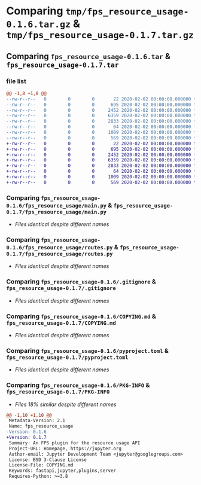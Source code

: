# Comparing `tmp/fps_resource_usage-0.1.6.tar.gz` & `tmp/fps_resource_usage-0.1.7.tar.gz`

## Comparing `fps_resource_usage-0.1.6.tar` & `fps_resource_usage-0.1.7.tar`

### file list

```diff
@@ -1,8 +1,8 @@
--rw-r--r--   0        0        0       22 2020-02-02 00:00:00.000000 fps_resource_usage-0.1.6/fps_resource_usage/__init__.py
--rw-r--r--   0        0        0      695 2020-02-02 00:00:00.000000 fps_resource_usage-0.1.6/fps_resource_usage/main.py
--rw-r--r--   0        0        0     2452 2020-02-02 00:00:00.000000 fps_resource_usage-0.1.6/fps_resource_usage/routes.py
--rw-r--r--   0        0        0     6359 2020-02-02 00:00:00.000000 fps_resource_usage-0.1.6/.gitignore
--rw-r--r--   0        0        0     2833 2020-02-02 00:00:00.000000 fps_resource_usage-0.1.6/COPYING.md
--rw-r--r--   0        0        0       64 2020-02-02 00:00:00.000000 fps_resource_usage-0.1.6/README.md
--rw-r--r--   0        0        0     1009 2020-02-02 00:00:00.000000 fps_resource_usage-0.1.6/pyproject.toml
--rw-r--r--   0        0        0      569 2020-02-02 00:00:00.000000 fps_resource_usage-0.1.6/PKG-INFO
+-rw-r--r--   0        0        0       22 2020-02-02 00:00:00.000000 fps_resource_usage-0.1.7/fps_resource_usage/__init__.py
+-rw-r--r--   0        0        0      695 2020-02-02 00:00:00.000000 fps_resource_usage-0.1.7/fps_resource_usage/main.py
+-rw-r--r--   0        0        0     2452 2020-02-02 00:00:00.000000 fps_resource_usage-0.1.7/fps_resource_usage/routes.py
+-rw-r--r--   0        0        0     6359 2020-02-02 00:00:00.000000 fps_resource_usage-0.1.7/.gitignore
+-rw-r--r--   0        0        0     2833 2020-02-02 00:00:00.000000 fps_resource_usage-0.1.7/COPYING.md
+-rw-r--r--   0        0        0       64 2020-02-02 00:00:00.000000 fps_resource_usage-0.1.7/README.md
+-rw-r--r--   0        0        0     1009 2020-02-02 00:00:00.000000 fps_resource_usage-0.1.7/pyproject.toml
+-rw-r--r--   0        0        0      569 2020-02-02 00:00:00.000000 fps_resource_usage-0.1.7/PKG-INFO
```

### Comparing `fps_resource_usage-0.1.6/fps_resource_usage/main.py` & `fps_resource_usage-0.1.7/fps_resource_usage/main.py`

 * *Files identical despite different names*

### Comparing `fps_resource_usage-0.1.6/fps_resource_usage/routes.py` & `fps_resource_usage-0.1.7/fps_resource_usage/routes.py`

 * *Files identical despite different names*

### Comparing `fps_resource_usage-0.1.6/.gitignore` & `fps_resource_usage-0.1.7/.gitignore`

 * *Files identical despite different names*

### Comparing `fps_resource_usage-0.1.6/COPYING.md` & `fps_resource_usage-0.1.7/COPYING.md`

 * *Files identical despite different names*

### Comparing `fps_resource_usage-0.1.6/pyproject.toml` & `fps_resource_usage-0.1.7/pyproject.toml`

 * *Files identical despite different names*

### Comparing `fps_resource_usage-0.1.6/PKG-INFO` & `fps_resource_usage-0.1.7/PKG-INFO`

 * *Files 18% similar despite different names*

```diff
@@ -1,10 +1,10 @@
 Metadata-Version: 2.1
 Name: fps_resource_usage
-Version: 0.1.6
+Version: 0.1.7
 Summary: An FPS plugin for the resource usage API
 Project-URL: Homepage, https://jupyter.org
 Author-email: Jupyter Development Team <jupyter@googlegroups.com>
 License: BSD 3-Clause License
 License-File: COPYING.md
 Keywords: fastapi,jupyter,plugins,server
 Requires-Python: >=3.8
```

